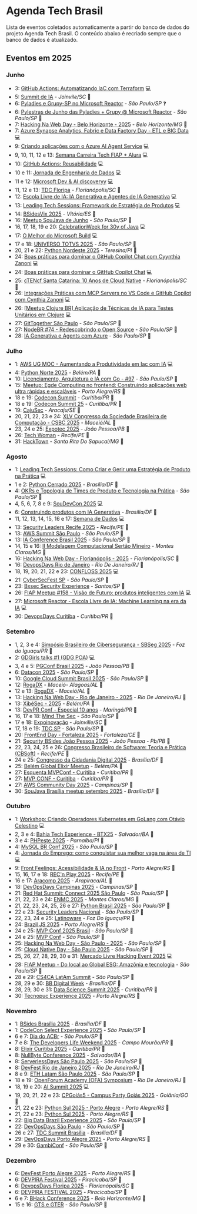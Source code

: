 # Agenda Tech Brasil

Lista de eventos coletados automaticamente a partir do banco de dados do projeto Agenda Tech Brasil. O conteúdo abaixo é recriado sempre que o banco de dados é atualizado.

## Eventos em 2025
<!-- ANO2025:START -->
### Junho
<!-- JUNHO:START -->
- 3: [GitHub Actions: Automatizando IaC com Terraform](https://www.meetup.com/microsoft-reactor-sao-paulo/events/307305412) 💻
- 5: [Summit de IA](https://www.summitdeinteligenciaartificial.com/informa-es-do-evento-e-registro/summit-de-ia-2025) - _Joinvile/SC_ 🏢
- 6: [Pyladies e Grupy-SP no Microsoft Reactor](https://www.meetup.com/microsoft-reactor-sao-paulo/events/307942759) - _São Paulo/SP_ ❓
- 6: [Pylestras de Junho das Pyladies + Grupy @ Microsoft Reactor](https://developer.microsoft.com/en-us/reactor/events/25949/) - _São Paulo/SP_ 🏢
- 7: [Hacking Na Web Day - Belo Horizonte - 2025](https://www.instagram.com/hackingnawebday/p/dayipmguorj/) - _Belo Horizonte/MG_ 🏢
- 7: [Azure Synapse Analytics, Fabric e Data Factory Day - ETL e BIG Data](https://www.meetup.com/azureacademy/events/306775025) 💻
- 9: [Criando aplicações com o Azure AI Agent Service](https://www.meetup.com/microsoft-reactor-sao-paulo/events/307788495) 💻
- 9, 10, 11, 12 e 13: [Semana Carreira Tech FIAP + Alura](https://carreiratech.fiap.com.br/?utm_source=meetup&utm_medium=ativacao_meetup&utm_campaign=semana_carreira_tech_2025) 💻
- 10: [GitHub Actions: Reusabilidade](https://www.meetup.com/microsoft-reactor-sao-paulo/events/307305430) 💻
- 10 e 11: [Jornada de Engenharia de Dados](https://www.sympla.com.br/evento-online/jornada-de-engenharia-de-dados-2025/2897548?utm_source=github&utm_medium=link&utm_campaign=jornadadeengenhariadedados_2025) 💻
- 11 e 12: [Microsoft Dev & AI discoveryy](https://aidiscovery.com.br/index.html) 💻
- 11, 12 e 13: [TDC Floripa](https://thedevconf.com/tdc/2025/florianopolis/) - _Florianópolis/SC_ 🔀
- 12: [Escola Livre de IA​: IA Generativa e Agentes de IA Generativa​](https://www.meetup.com/microsoft-reactor-sao-paulo/events/307862978) 💻
- 13: [Leading Tech Sessions: Framework de Estratégia de Produtos](https://lu.ma/3u8vbbua) 💻
- 14: [BSidesVix 2025](https://bsides.vix.br/) - _Vitória/ES_ 🏢
- 16: [Meetup SouJava de Junho](https://souj.org/junho25) - _São Paulo/SP_ 🔀
- 16, 17, 18, 19 e 20: [CelebrationWeek for 30y of Java](https://soujava.dev/celebration-week) 💻
- 17: [O Melhor do Microsoft Build](https://www.meetup.com/microsoft-reactor-sao-paulo/events/307803937) 💻
- 17 e 18: [UNIVERSO TOTVS 2025](https://eventos.totvs.com/event/universo-totvs-2025) - _São Paulo/SP_ 🏢
- 20, 21 e 22: [Python Nordeste 2025](https://2025.pythonnordeste.org/) - _Teresina/PI_ 🏢
- 24: [Boas práticas para dominar o GitHub Copilot Chat com Cyynthia Zanoni](https://www.meetup.com/microsoft-reactor-sao-paulo/events/307865224) 💻
- 24: [Boas práticas para dominar o GitHub Copilot Chat](http://developer.microsoft.com/pt-br/reactor/events/25931/) 💻
- 25: [cTENcf Santa Catarina: 10 Anos de Cloud Native](https://community.cncf.io/events/details/cncf-cloud-native-santa-catarina-presents-ctencf-santa-catarina-10-anos-de-cloud-native/) - _Florianópolis/SC_ 🏢
- 26: [Integrações Práticas com MCP Servers no VS Code e GitHub Copilot com Cynthia Zanoni](https://www.meetup.com/microsoft-reactor-sao-paulo/events/307865251) 💻
- 26: [[Meetup Clojure BR] Aplicação de Técnicas de IA para Testes Unitários em Clojure](https://www.meetup.com/clojure-br/events/308109054) 💻
- 27: [GitTogether São Paulo](https://www.meetup.com/gittogether-brasil/events/307760086) - _São Paulo/SP_ 🏢
- 27: [NodeBR #74 - Redescobrindo o Open Source](https://developer.microsoft.com/en-us/reactor/events/25935/?wt.mc_id=1reg_25935_webpage_reactor) - _São Paulo/SP_ 🏢
- 28: [IA Generativa e Agents com Azure](https://developer.microsoft.com/pt-br/reactor/events/26013/?wt.mc_id=1reg_26013_webpage_reactor) - _São Paulo/SP_ 🏢
<!-- JUNHO:END -->
### Julho
<!-- JULHO:START -->
- 1: [AWS UG MOC - Aumentando a Produtividade em Iac com IA](https://www.meetup.com/pt-br/aws-user-group-montes-claros/events/308582004/?recid=41967b63-0b77-4530-bfb3-99c093c06256&recsource=event-search&searchid=ec38aaf6-1878-4331-82b5-feef6c9acb3e&eventorigin=find_page%24all) 💻
- 4: [Python Norte 2025](https://2025.pythonnorte.org/pt) - _Belém/PA_ 🏢
- 10: [Licenciamento, Arquitetura e IA com Go - #97](https://www.meetup.com/golangbr/events/308672602/) - _São Paulo/SP_ 🏢
- 15: [Meetup: Egde Computing no frontend: Construindo aplicações web ultra rápidas e escaláveis](https://egdecomputingnofrontend.eventize.com.br/) - _Porto Alegre/RS_ 🏢
- 18 e 19: [Codecon Summit](https://codecon.dev/summit) - _Curitiba/PR_ 🏢
- 18 e 19: [Codecon Summit 25](https://eventos.codecon.dev/codecon-summit-25/) - _Curitiba/PR_ 🏢
- 19: [CajuSec](https://www.cajusec.com.br) - _Aracaju/SE_ 🏢
- 20, 21, 22, 23 e 24: [XLV Congresso da Sociedade Brasileira de Computação - CSBC 2025](https://csbc.sbc.org.br/2025/) - _Maceió/AL_ 🏢
- 23, 24 e 25: [Expotec 2025](https://www.expotec.org.br/2025/m-index.php) - _João Pessoa/PB_ 🏢
- 26: [Tech Woman](https://www.instagram.com/techwoman.rec/) - _Recife/PE_ 🏢
- 31: [HackTown](https://hacktown.com.br/) - _Santa Rita Do Sapucaí/MG_ 🏢
<!-- JULHO:END -->
### Agosto
<!-- AGOSTO:START -->
- 1: [Leading Tech Sessions: Como Criar e Gerir uma Estratégia de Produto na Prática](https://hubs.li/q03y16p20) 💻
- 1 e 2: [Python Cerrado 2025](https://2025.pythoncerrado.org) - _Brasília/DF_ 🏢
- 4: [OKRs e Topologia de Times de Produto e Tecnologia na Prática](https://hubs.li/q03y14gd0) - _São Paulo/SP_ 🏢
- 4, 5, 6, 7, 8 e 9: [SouDevCon 2025](https://soudevcon.com.br/) 💻
- 6: [Construindo produtos com IA Generativa](https://www.sympla.com.br/evento/construindo-produtos-com-ia-generativa/3056023) - _Brasília/DF_ 🏢
- 11, 12, 13, 14, 15, 16 e 17: [Semana de Dados](https://www.sympla.com.br/evento-online/semana-de-dados-2025/2791872?utm_source=github&utm_medium=link&utm_campaign=semanadedados_2025) 💻
- 13: [Security Leaders Recife 2025](https://securityleaders.com.br/eventos/security-leaders-recife-2025/) - _Recife/PE_ 🏢
- 13: [AWS Summit São Paulo](https://aws.amazon.com/pt/events/summits/sao-paulo/) - _São Paulo/SP_ 🏢
- 13: [IA Conference Brasil 2025](https://www.iaconferencebrasil.com.br/) - _São Paulo/SP_ 🏢
- 14, 15 e 16: [II Modelagem Computacional Sertão Mineiro](https://ppgmcs.com.br/mcsm/) - _Montes Claros/MG_ 🏢
- 16: [Hacking Na Web Day - Florianópolis - 2025](https://www.instagram.com/hackingnawebday/p/dayipmguorj/) - _Florianópolis/SC_ 🏢
- 16: [DevopsDays Rio de Janeiro](https://devopsdays.org/events/2025-rio-de-janeiro/welcome/) - _Rio De Janeiro/RJ_ 🏢
- 18, 19, 20, 21, 22 e 23: [CONFLOSS 2025](https://confloss.com.br/) 💻
- 21: [CyberSecFest SP](https://www.devopsbootcamp.net/cybersecfest-saopaulo) - _São Paulo/SP_ 🏢
- 23: [Bxsec Security Experience](https://www.instagram.com/bxsec/) - _Santos/SP_ 🏢
- 26: [FIAP Meetup #158 - Visão de Futuro: produtos inteligentes com IA](https://www.meetup.com/pt-br/fiapmeetups/events/310372037) 💻
- 27: [Microsoft Reactor - Escola Livre de IA: Machine Learning na era da IA](https://www.meetup.com/pt-br/microsoft-reactor-sao-paulo/events/310354984) 💻
- 30: [DevopsDays Curitiba](https://devopsdays.org/events/2025-curitiba/welcome/) - _Curitiba/PR_ 🏢
<!-- AGOSTO:END -->
### Setembro
<!-- SETEMBRO:START -->
- 1, 2, 3 e 4: [Simpósio Brasileiro de Cibersegurança - SBSeg 2025](https://sbseg2025.ppgia.pucpr.br/) - _Foz do Iguaçu/PR_ 🏢
- 2: [GDGirls talks #1 (GDG POA)](https://gdg.community.dev/events/details/google-gdg-porto-alegre-presents-gdgirls-talks-1/cohost-gdg-porto-alegre) 💻
- 3, 4 e 5: [PGConf Brasil 2025](https://2025.pgconf.com.br/) - _João Pessoa/PB_ 🏢
- 6: [Datacon 2025](https://codecon.dev/datacon) - _São Paulo/SP_ 🏢
- 10: [Google Cloud Summit Brasil 2025](https://cloudonair.withgoogle.com/events/google-cloud-summit-brasil-2025) - _São Paulo/SP_ 🏢
- 12: [RogaDX](https://www.instagram.com/rogadx/) - _Maceió- Alagoas/AL_ 🏢
- 12 e 13: [RogaDX](https://rogadx.com/) - _Maceió/AL_ 🏢
- 13: [Hacking Na Web Day - Rio de Janeiro - 2025](https://www.instagram.com/hackingnawebday/p/dayipmguorj/) - _Rio De Janeiro/RJ_ 🏢
- 13: [XibéSec - 2025](https://www.instagram.com/xibesec/) - _Belém/PA_ 🏢
- 13: [DevPR Conf - Especial 10 anos](https://devpr.org/) - _Maringá/PR_ 🏢
- 16, 17 e 18: [Mind The Sec](https://www.mindthesec.com.br/) - _São Paulo/SP_ 🏢
- 17 e 18: [Expoinovação](https://expoinovacao.com.br/) - _Joinville/SC_ 🏢
- 17, 18 e 19: [TDC SP](https://thedevconf.com/tdc/2025/sao-paulo/) - _São Paulo/SP_ 🔀
- 20: [FrontEnd Day - Fortaleza 2025](https://frontendday.com.br/) - _Fortaleza/CE_ 🏢
- 21: [Security BSides João Pessoa 2025](https://www.bsidesjp.com.br/?fbclid=pazxh0bgnhzw0cmteaaaccvfc5hztjidmedsok2azs09k9jb9_naf5v2-dbp1qii7p7vp9eqwepoczzq_aem_pjbv8kzj7h0iioppaykejw) - _João Pessoa - Pb/PB_ 🏢
- 22, 23, 24, 25 e 26: [Congresso Brasileiro de Software: Teoria e Prática (CBSoft)](https://cbsoft.sbc.org.br/2025/cbsoft/) - _Recife/PE_ 🏢
- 24 e 25: [Congresso da Cidadania Digital 2025](https://congressodacidadaniadigital.iti.gov.br/2025/) - _Brasília/DF_ 🏢
- 25: [Belém Global Elixir Meetup](https://globalelixirmeetups.com/event/belem) - _Belém/PA_ 🏢
- 27: [Esquenta MVPConf - Curitiba](https://www.hubingressos.com.br/evento/esquentamvpconfcuritiba) - _Curitiba/PR_ 🏢
- 27: [MVP CONF - Curitiba](https://www.hubingressos.com.br/evento/mvpconfcuritiba) - _Curitiba/PR_ 🏢
- 27: [AWS Community Day 2025](https://www.awscommunityday.com.br/) - _Campinas/SP_ 🏢
- 30: [SouJava Brasília meetup setembro 2025](https://www.meetup.com/pt-br/soujavabrasilia/events/311113030) - _Brasília/DF_ 🏢
<!-- SETEMBRO:END -->
### Outubro
<!-- OUTUBRO:START -->
- 1: [Workshop: Criando Operadores Kubernetes em GoLang com Otávio Celestino](https://gdg.community.dev/events/details/google-gdg-caxias-do-sul-presents-workshop-criando-operadores-kubernetes-em-golang-com-otavio-celestino/) 💻
- 2, 3 e 4: [Bahia Tech Experience - BTX25](https://www.bahiatechexperience.com.br) - _Salvador/BA_ 🏢
- 3 e 4: [PHPeste 2025](http://phppiaui.com.br/) - _Parnaíba/PI_ 🏢
- 4: [MySQL BR Conf 2025](https://mysqlbr.com.br/) - _São Paulo/SP_ 🏢
- 4: [Jornada do Emprego: como conquistar sua melhor vaga na área de TI](https://experience.cursoemvideo.com/#vaga) 💻
- 9: [Front Feelings: Acessibilidade & IA no Front](https://gdg.community.dev/events/details/google-gdg-porto-alegre-presents-gdg-poa-amp-gufers-front-feelings-1/) - _Porto Alegre/RS_ 🏢
- 15, 16, 17 e 18: [REC'n Play 2025](https://app.jalanlive.com/recnplay2025/home) - _Recife/PE_ 🏢
- 16 e 17: [Aracomp 2025](https://evento.ufal.br/aracomp2025/) - _Arapiraca/AL_ 🏢
- 18: [DevOpsDays Campinas 2025](https://devopsdays.org/events/2025-campinas/welcome/) - _Campinas/SP_ 🏢
- 21: [Red Hat Summit: Connect 2025 São Paulo](https://www.redhat.com/es/summit/connect/latam/sao-paulo-2025) - _São Paulo/SP_ 🏢
- 21, 22, 23 e 24: [ENMC 2025](https://2025.enmc.com.br/programacao) - _Montes Claros/MG_ 🏢
- 21, 22, 23, 24, 25, 26 e 27: [Python Brasil 2025](https://2025.pythonbrasil.org.br/) - _São Paulo/SP_ 🏢
- 22 e 23: [Security Leaders Nacional](https://securityleaders.com.br/security-leaders-nacional-2025/) - _São Paulo/SP_ 🏢
- 22, 23, 24 e 25: [Latinoware](https://latinoware.org/) - _Foz Do Iguaçu/PR_ 🏢
- 24: [Brazil JS 2025](https://conf.braziljs.org/) - _Porto Alegre/RS_ 🏢
- 24 e 25: [MVP Conf 2025 Brasil](https://mvpconf.com.br/) - _São Paulo/SP_ 🏢
- 24 e 25: [MVP Conf](https://mvpconf.com.br/) - _São Paulo/SP_ 🏢
- 25: [Hacking Na Web Day - São Paulo - 2025](https://www.instagram.com/hackingnawebday/p/dayipmguorj/) - _São Paulo/SP_ 🏢
- 25: [Cloud Native Day - São Paulo 2025](https://sessionize.com/cloud-native-day-sp-2025/) - _São Paulo/SP_ 🏢
- 25, 26, 27, 28, 29, 30 e 31: [Mercado Livre Hacking Event 2025](https://forms.gle/cs35peycogsm8env9) 💻
- 28: [FIAP Meetup - Do local ao Global ESG: Amazônia e tecnologia](https://www.meetup.com/pt-br/fiapmeetups/events/311344773/?eventorigin=group_upcoming_events) - _São Paulo/SP_ 🏢
- 28 e 29: [CS4CA LatAm Summit](https://latam.cs4ca.com/) - _São Paulo/SP_ 🏢
- 28, 29 e 30: [BB Digital Week](https://bbdw.com.br) - _Brasília/DF_ 🏢
- 28, 29, 30 e 31: [Data Science Summit 2025](https://dssbr.com.br/) - _Curitiba/PR_ 🏢
- 30: [Tecnopuc Experience 2025](https://tecnopuc.pucrs.br/eventos/tecnopuc-experience/) - _Porto Alegre/RS_ 🏢
<!-- OUTUBRO:END -->
### Novembro
<!-- NOVEMBRO:START -->
- 1: [BSides Brasília 2025](https://bsidesbsb.com/) - _Brasília/DF_ 🏢
- 1: [CodeCon Select Experience 2025](https://codecon.dev/select) - _São Paulo/SP_ 🏢
- 6 e 7: [Dia do ACBr](https://www.diadoacbr.com.br/) - _São Paulo/SP_ 🏢
- 7 e 8: [The Developers Life Weekend 2025](https://weekend.developerslife.tech/evento/6/the-developers-life-weekend-2025-campo-mourao-pr) - _Campo Mourão/PR_ 🏢
- 8: [Elixir Curitiba 2025](https://elixircuritiba.github.io/) - _Curitiba/PR_ 🏢
- 8: [NullByte Conference 2025](https://www.nullbyte-con.org/) - _Salvador/BA_ 🏢
- 8: [ServerlessDays São Paulo 2025](https://sdsp.io) - _São Paulo/SP_ 🏢
- 8: [DevFest Rio de Janeiro 2025](https://gdg.community.dev/events/details/google-gdg-rio-de-janeiro-presents-devfest-rio-de-janeiro-2025/) - _Rio De Janeiro/RJ_ 🏢
- 8 e 9: [ETH Latam São Paulo 2025](https://ethlatam.org/pt) - _São Paulo/SP_ 🏢
- 18 e 19: [OpenForum Academy (OFA) Symposium](https://symposium.openforumeurope.org/) - _Rio De Janeiro/RJ_ 🏢
- 18, 19 e 20: [AI Summit 2025](https://www.sympla.com.br/evento-online/ai-summit-2025/2905033?utm_source=github&utm_medium=link&utm_campaign=aisummit_2025) 💻
- 19, 20, 21, 22 e 23: [CPGoiás5 - Campus Party Goiás 2025](https://brasil.campus-party.org/) - _Goiânia/GO_ 🏢
- 21, 22 e 23: [Python Sul 2025 - Porto Alegre](https://sul.python.org.br/) - _Porto Alegre/RS_ 🏢
- 21, 22 e 23: [Python Sul 2025](https://sul.python.org.br/) - _Porto Alegre/RS_ 🏢
- 22: [Big Data Brazil Experience 2025](https://www.sympla.com.br/evento/big-data-brazil-experience-2025/2571633) - _São Paulo/SP_ 🏢
- 22: [DevOpsDays São Paulo](https://devopsdays.org/events/2025-sao-paulo/welcome/) - _São Paulo/SP_ 🏢
- 26 e 27: [TDC Summit Brasília](https://thedevconf.com/tdc/2025/summit-brasilia/) - _Brasília/DF_ 🔀
- 29: [DevOpsDays Porto Alegre 2025](https://www.sympla.com.br/evento/devopsdays-porto-alegre-2025/3047392?referrer=devopsdays.org) - _Porto Alegre/RS_ 🏢
- 29 e 30: [GambiConf](https://gambiconf.dev/) - _São Paulo/SP_ 🔀
<!-- NOVEMBRO:END -->
### Dezembro
<!-- DEZEMBRO:START -->
- 6: [DevFest Porto Alegre 2025](https://gdg.community.dev/events/details/google-gdg-porto-alegre-presents-dev-fest-porto-alegre-2025-1/cohost-gdg-caxias-do-sul) - _Porto Alegre/RS_ 🏢
- 6: [DEVPIRA Festival 2025](https://www.devpira.com.br/eventos/festival2025) - _Piracicaba/SP_ 🏢
- 6: [DevopsDays Floripa 2025](https://meuingresso.com.br/eventos/devopsdays-floripa-2025) - _Florianópolis/SC_ 🏢
- 6: [DEVPIRA FESTIVAL 2025](https://www.devpira.com.br/eventos) - _Piracicaba/SP_ 🏢
- 6 e 7: [BHack Conference 2025](https://bhack.com.br/) - _Belo Horizonte/MG_ 🏢
- 15 e 16: [GTS e GTER](https://gtergts.nic.br/) - _São Paulo/SP_ 🏢
<!-- DEZEMBRO:END -->
<!-- ANO2025:END -->
